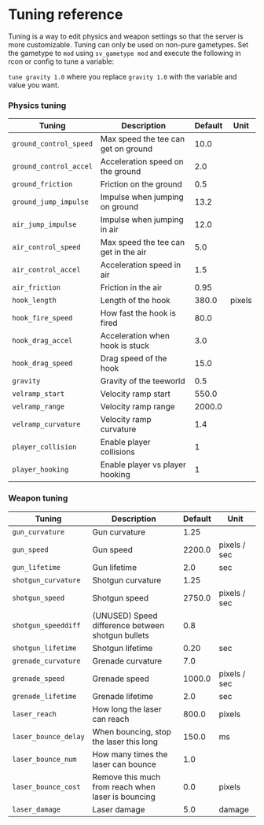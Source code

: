# Tuning reference

Tuning is a way to edit physics and weapon settings so that the server is more customizable. Tuning can only be used on non-pure gametypes. Set the gametype to `mod` using `sv_gametype mod` and execute the following in rcon or config to tune a variable:

`tune gravity 1.0`
where you replace `gravity 1.0` with the variable and value you want.

### Physics tuning

|Tuning|	Description|	Default|  Unit|
| ------ | ---------- | -------- | ----- |
|`ground_control_speed`|	Max speed the tee can get on ground|	10.0|
|`ground_control_accel`|	Acceleration speed on the ground|	2.0|
|`ground_friction`|	Friction on the ground|	0.5|
|`ground_jump_impulse`|	Impulse when jumping on ground|	13.2|
|`air_jump_impulse`|	Impulse when jumping in air|	12.0|
|`air_control_speed`|	Max speed the tee can get in the air|	5.0|
|`air_control_accel`|	Acceleration speed in air|	1.5|
|`air_friction`|	Friction in the air|	0.95|
|`hook_length`|	Length of the hook|	380.0|pixels
|`hook_fire_speed`|	How fast the hook is fired|	80.0|
|`hook_drag_accel`|	Acceleration when hook is stuck|	3.0|
|`hook_drag_speed`|	Drag speed of the hook|	15.0|
|`gravity`|	Gravity of the teeworld|	0.5|
|`velramp_start`|	Velocity ramp start|	550.0|
|`velramp_range`|	Velocity ramp range|	2000.0|
|`velramp_curvature`|	Velocity ramp curvature|	1.4|
|`player_collision`|	Enable player collisions|	1|
|`player_hooking`|	Enable player vs player hooking|	1|

### Weapon tuning

|Tuning	|Description|	Default|  Unit|
| ------ | ---------- | -------- | ----- |
|`gun_curvature`|	Gun curvature|	1.25|
|`gun_speed`|	Gun speed|	2200.0|pixels / sec
|`gun_lifetime`|	Gun lifetime|	2.0|sec
|`shotgun_curvature`|	Shotgun curvature|	1.25|
|`shotgun_speed`|	Shotgun speed|	2750.0|pixels / sec
|`shotgun_speeddiff`|	(UNUSED) Speed difference between shotgun bullets|	0.8|
|`shotgun_lifetime`|	Shotgun lifetime|	0.20|sec
|`grenade_curvature`|	Grenade curvature|	7.0|
|`grenade_speed`|	Grenade speed|	1000.0|pixels / sec
|`grenade_lifetime`|	Grenade lifetime|	2.0|sec
|`laser_reach`|	How long the laser can reach|	800.0|pixels
|`laser_bounce_delay`|	When bouncing, stop the laser this long|	150.0|ms
|`laser_bounce_num`|	How many times the laser can bounce|	1.0|
|`laser_bounce_cost`|	Remove this much from reach when laser is bouncing|	0.0|pixels
|`laser_damage`|	Laser damage|	5.0|damage
